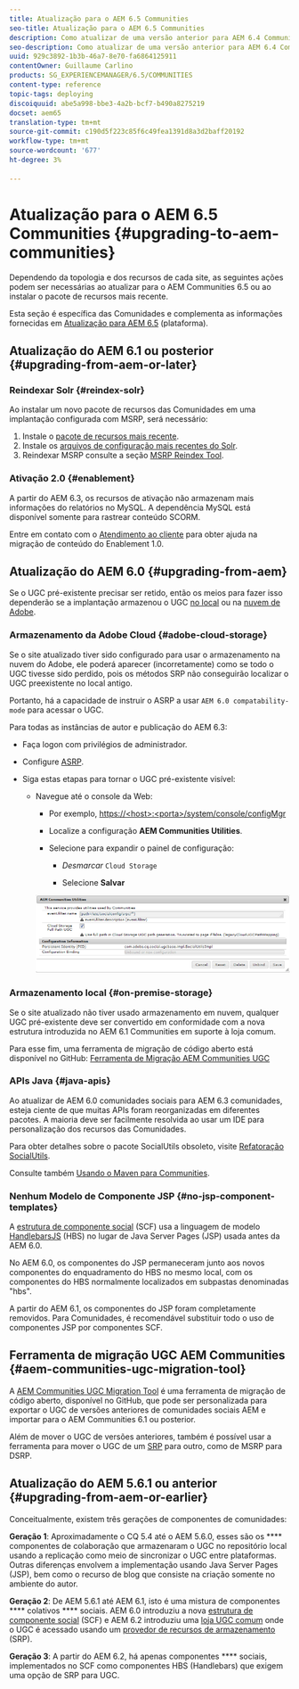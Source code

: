 ```yaml
---
title: Atualização para o AEM 6.5 Communities
seo-title: Atualização para o AEM 6.5 Communities
description: Como atualizar de uma versão anterior para AEM 6.4 Communities
seo-description: Como atualizar de uma versão anterior para AEM 6.4 Communities
uuid: 929c3892-1b3b-46a7-8e70-fa6864125911
contentOwner: Guillaume Carlino
products: SG_EXPERIENCEMANAGER/6.5/COMMUNITIES
content-type: reference
topic-tags: deploying
discoiquuid: abe5a998-bbe3-4a2b-bcf7-b490a8275219
docset: aem65
translation-type: tm+mt
source-git-commit: c190d5f223c85f6c49fea1391d8a3d2baff20192
workflow-type: tm+mt
source-wordcount: '677'
ht-degree: 3%

---
```



# Atualização para o AEM 6.5 Communities {#upgrading-to-aem-communities}

Dependendo da topologia e dos recursos de cada site, as seguintes ações podem ser necessárias ao atualizar para o AEM Communities 6.5 ou ao instalar o pacote de recursos mais recente.

Esta seção é específica das Comunidades e complementa as informações fornecidas em [Atualização para AEM 6.5](/help/sites-deploying/upgrade.md) (plataforma).

## Atualização do AEM 6.1 ou posterior {#upgrading-from-aem-or-later}

### Reindexar Solr {#reindex-solr}

Ao instalar um novo pacote de recursos das Comunidades em uma implantação configurada com MSRP, será necessário:

1. Instale o [pacote de recursos mais recente](/help/communities/deploy-communities.md#latestfeaturepack).
1. Instale os [arquivos de configuração mais recentes do Solr](/help/communities/msrp.md#upgrading).
1. Reindexar MSRP
consulte a seção [MSRP Reindex Tool](/help/communities/msrp.md#msrp-reindex-tool).

### Ativação 2.0 {#enablement}

A partir do AEM 6.3, os recursos de ativação não armazenam mais informações do relatórios no MySQL. A dependência MySQL está disponível somente para rastrear conteúdo SCORM.

Entre em contato com o [Atendimento ao cliente](https://helpx.adobe.com/br/marketing-cloud/contact-support.html) para obter ajuda na migração de conteúdo do Enablement 1.0.

## Atualização do AEM 6.0 {#upgrading-from-aem}

Se o UGC pré-existente precisar ser retido, então os meios para fazer isso dependerão se a implantação armazenou o UGC [no local](#on-premise-storage) ou na [nuvem de Adobe](#adobe-cloud-storage).

### Armazenamento da Adobe Cloud {#adobe-cloud-storage}

Se o site atualizado tiver sido configurado para usar o armazenamento na nuvem do Adobe, ele poderá aparecer (incorretamente) como se todo o UGC tivesse sido perdido, pois os métodos SRP não conseguirão localizar o UGC preexistente no local antigo.

Portanto, há a capacidade de instruir o ASRP a usar `AEM 6.0 compatability-mode` para acessar o UGC.

Para todas as instâncias de autor e publicação do AEM 6.3:

* Faça logon com privilégios de administrador.
* Configure [ASRP](/help/communities/asrp.md).
* Siga estas etapas para tornar o UGC pré-existente visível:

   * Navegue até o console da Web:

      * Por exemplo, [https://&lt;host>:&lt;porta>/system/console/configMgr](https://localhost:4502/system/console/configMgr)

      * Localize a configuração **AEM Communities Utilities**.
      * Selecione para expandir o painel de configuração:

         * *Desmarcar* `Cloud Storage`

         * Selecione **Salvar**

      ![utilitários](assets/utilities.png)


### Armazenamento local {#on-premise-storage}

Se o site atualizado não tiver usado armazenamento em nuvem, qualquer UGC pré-existente deve ser convertido em conformidade com a nova estrutura introduzida no AEM 6.1 Communities em suporte à loja comum.

Para esse fim, uma ferramenta de migração de código aberto está disponível no GitHub:
[Ferramenta de Migração AEM Communities UGC](https://github.com/Adobe-Marketing-Cloud/communities-ugc-migration)

### APIs Java {#java-apis}

Ao atualizar de AEM 6.0 comunidades sociais para AEM 6.3 comunidades, esteja ciente de que muitas APIs foram reorganizadas em diferentes pacotes. A maioria deve ser facilmente resolvida ao usar um IDE para personalização dos recursos das Comunidades.

Para obter detalhes sobre o pacote SocialUtils obsoleto, visite [Refatoração SocialUtils](/help/communities/socialutils.md).

Consulte também [Usando o Maven para Communities](/help/communities/maven.md).

### Nenhum Modelo de Componente JSP {#no-jsp-component-templates}

A [estrutura de componente social](/help/communities/scf.md) (SCF) usa a linguagem de modelo [HandlebarsJS](https://www.handlebarsjs.com/) (HBS) no lugar de Java Server Pages (JSP) usada antes da AEM 6.0.

No AEM 6.0, os componentes do JSP permaneceram junto aos novos componentes do enquadramento do HBS no mesmo local, com os componentes do HBS normalmente localizados em subpastas denominadas &quot;hbs&quot;.

A partir do AEM 6.1, os componentes do JSP foram completamente removidos. Para Comunidades, é recomendável substituir todo o uso de componentes JSP por componentes SCF.

## Ferramenta de migração UGC AEM Communities {#aem-communities-ugc-migration-tool}

A [AEM Communities UGC Migration Tool](https://github.com/Adobe-Marketing-Cloud/communities-ugc-migration) é uma ferramenta de migração de código aberto, disponível no GitHub, que pode ser personalizada para exportar o UGC de versões anteriores de comunidades sociais AEM e importar para o AEM Communities 6.1 ou posterior.

Além de mover o UGC de versões anteriores, também é possível usar a ferramenta para mover o UGC de um [SRP](/help/communities/working-with-srp.md) para outro, como de MSRP para DSRP.

## Atualização do AEM 5.6.1 ou anterior {#upgrading-from-aem-or-earlier}

Conceitualmente, existem três gerações de componentes de comunidades:

**Geração 1**: Aproximadamente o CQ 5.4 até o AEM 5.6.0, esses são os  **** componentes de colaboração que armazenaram o UGC no repositório local usando a replicação como meio de sincronizar o UGC entre plataformas. Outras diferenças envolvem a implementação usando Java Server Pages (JSP), bem como o recurso de blog que consiste na criação somente no ambiente do autor.

**Geração 2**: De AEM 5.6.1 até AEM 6.1, isto é uma mistura de componentes  **** colativos  **** sociais. AEM 6.0 introduziu a nova [estrutura de componente social](/help/communities/scf.md) (SCF) e AEM 6.2 introduziu uma [loja UGC comum](/help/communities/working-with-srp.md) onde o UGC é acessado usando um [provedor de recursos de armazenamento](/help/communities/srp.md) (SRP).

**Geração 3**: A partir do AEM 6.2, há apenas componentes  **** sociais, implementados no SCF como componentes HBS (Handlebars) que exigem uma opção de SRP para UGC.
